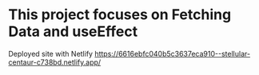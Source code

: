 # This project focuses on Fetching Data and useEffect
Deployed site with Netlify
https://6616ebfc040b5c3637eca910--stellular-centaur-c738bd.netlify.app/
